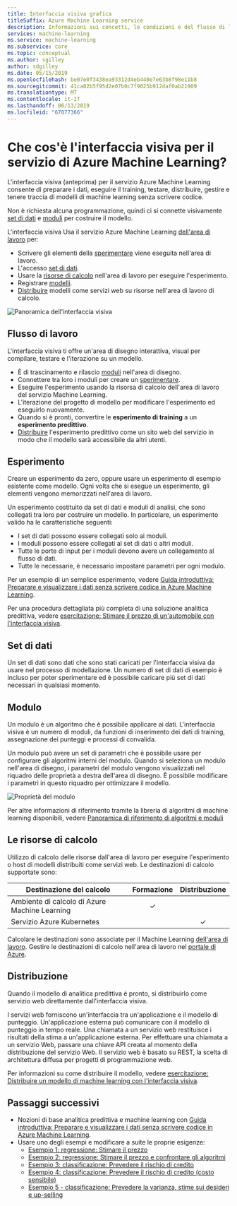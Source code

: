 ```yaml
---
title: Interfaccia visiva grafica
titleSuffix: Azure Machine Learning service
description: Informazioni sui concetti, le condizioni e del flusso di lavoro che costituiscono l'interfaccia visiva (anteprima) per il servizio di Azure Machine Learning.
services: machine-learning
ms.service: machine-learning
ms.subservice: core
ms.topic: conceptual
ms.author: sgilley
author: sdgilley
ms.date: 05/15/2019
ms.openlocfilehash: be07e0f3438ea93312d4eb440e7e63b8f98e11b8
ms.sourcegitcommit: 41ca82b5f95d2e07b0c7f9025b912daf0ab21909
ms.translationtype: MT
ms.contentlocale: it-IT
ms.lasthandoff: 06/13/2019
ms.locfileid: "67077366"
---
```

# <a name="what-is-the-visual-interface-for-azure-machine-learning-service"></a>Che cos'è l'interfaccia visiva per il servizio di Azure Machine Learning? 

L'interfaccia visiva (anteprima) per il servizio Azure Machine Learning consente di preparare i dati, eseguire il training, testare, distribuire, gestire e tenere traccia di modelli di machine learning senza scrivere codice.

Non è richiesta alcuna programmazione, quindi ci si connette visivamente [set di dati](#dataset) e [moduli](#module) per costruire il modello.

L'interfaccia visiva Usa il servizio Azure Machine Learning [dell'area di lavoro](concept-workspace.md) per:

+ Scrivere gli elementi della [sperimentare](#experiment) viene eseguita nell'area di lavoro.
+ L'accesso [set di dati](#dataset).
+ Usare la [risorse di calcolo](#compute) nell'area di lavoro per eseguire l'esperimento. 
+ Registrare [modelli](concept-azure-machine-learning-architecture.md#models).
+ [Distribuire](#deployment) modelli come servizi web su risorse nell'area di lavoro di calcolo.

![Panoramica dell'interfaccia visiva](media/ui-concept-visual-interface/overview.png)

## <a name="workflow"></a>Flusso di lavoro

L'interfaccia visiva ti offre un'area di disegno interattiva, visual per compilare, testare e l'iterazione su un modello. 

+ È di trascinamento e rilascio [moduli](#module) nell'area di disegno.
+ Connettere tra loro i moduli per creare un [sperimentare](#experiment).
+ Eseguire l'esperimento usando la risorsa di calcolo dell'area di lavoro del servizio Machine Learning.
+ L'iterazione del progetto di modello per modificare l'esperimento ed eseguirlo nuovamente.
+ Quando si è pronti, convertire le **esperimento di training** a un **esperimento predittivo**.
+ [Distribuire](#deployment) l'esperimento predittivo come un sito web del servizio in modo che il modello sarà accessibile da altri utenti.

## <a name="experiment"></a>Esperimento

Creare un esperimento da zero, oppure usare un esperimento di esempio esistente come modello.  Ogni volta che si esegue un esperimento, gli elementi vengono memorizzati nell'area di lavoro.

Un esperimento costituito da set di dati e moduli di analisi, che sono collegati tra loro per costruire un modello. In particolare, un esperimento valido ha le caratteristiche seguenti:

* I set di dati possono essere collegati solo ai moduli.
* I moduli possono essere collegati al set di dati o altri moduli.
* Tutte le porte di input per i moduli devono avere un collegamento al flusso di dati.
* Tutte le necessarie, è necessario impostare parametri per ogni modulo.

Per un esempio di un semplice esperimento, vedere [Guida introduttiva: Preparare e visualizzare i dati senza scrivere codice in Azure Machine Learning](ui-quickstart-run-experiment.md).

Per una procedura dettagliata più completa di una soluzione analitica predittiva, vedere [esercitazione: Stimare il prezzo di un'automobile con l'interfaccia visiva](ui-tutorial-automobile-price-train-score.md).

## <a name="dataset"></a>Set di dati

Un set di dati sono dati che sono stati caricati per l'interfaccia visiva da usare nel processo di modellazione. Un numero di set di dati di esempio è incluso per poter sperimentare ed è possibile caricare più set di dati necessari in qualsiasi momento.

## <a name="module"></a>Modulo

Un modulo è un algoritmo che è possibile applicare ai dati. L'interfaccia visiva è un numero di moduli, da funzioni di inserimento dei dati di training, assegnazione dei punteggi e processi di convalida.

Un modulo può avere un set di parametri che è possibile usare per configurare gli algoritmi interni del modulo. Quando si seleziona un modulo nell'area di disegno, i parametri del modulo vengono visualizzati nel riquadro delle proprietà a destra dell'area di disegno. È possibile modificare i parametri in questo riquadro per ottimizzare il modello.

![Proprietà del modulo](media/ui-concept-visual-interface/properties.png)

Per altre informazioni di riferimento tramite la libreria di algoritmi di machine learning disponibili, vedere [Panoramica di riferimento di algoritmi e moduli](../algorithm-module-reference/module-reference.md)

## <a name="compute"></a> Le risorse di calcolo

Utilizzo di calcolo delle risorse dall'area di lavoro per eseguire l'esperimento o host di modelli distribuiti come servizi web. Le destinazioni di calcolo supportate sono:


| Destinazione del calcolo | Formazione | Distribuzione |
| ---- |:----:|:----:|
| Ambiente di calcolo di Azure Machine Learning | ✓ | |
| Servizio Azure Kubernetes | | ✓ |

Calcolare le destinazioni sono associate per il Machine Learning [dell'area di lavoro](concept-workspace.md). Gestire le destinazioni di calcolo nell'area di lavoro nel [portale di Azure](https://portal.azure.com).

## <a name="deployment"></a>Distribuzione

Quando il modello di analitica predittiva è pronto, si distribuirlo come servizio web direttamente dall'interfaccia visiva.

I servizi web forniscono un'interfaccia tra un'applicazione e il modello di punteggio. Un'applicazione esterna può comunicare con il modello di punteggio in tempo reale. Una chiamata a un servizio web restituisce i risultati della stima a un'applicazione esterna. Per effettuare una chiamata a un servizio Web, passare una chiave API creata al momento della distribuzione del servizio Web. Il servizio web è basato su REST, la scelta di architettura diffusa per progetti di programmazione web.

Per informazioni su come distribuire il modello, vedere [esercitazione: Distribuire un modello di machine learning con l'interfaccia visiva](ui-tutorial-automobile-price-deploy.md).

## <a name="next-steps"></a>Passaggi successivi

* Nozioni di base analitica predittiva e machine learning con [Guida introduttiva: Preparare e visualizzare i dati senza scrivere codice in Azure Machine Learning](ui-quickstart-run-experiment.md).
* Usare uno degli esempi e modificare a suite le proprie esigenze:
    * [Esempio 1: regressione: Stimare il prezzo](ui-sample-regression-predict-automobile-price-basic.md)
    * [Esempio 2: regressione: Stimare il prezzo e confrontare gli algoritmi](ui-sample-regression-predict-automobile-price-compare-algorithms.md)
    * [Esempio 3: classificazione: Prevedere il rischio di credito](ui-sample-classification-predict-credit-risk-basic.md)
    * [Esempio 4: classificazione: Prevedere il rischio di credito (costo sensibile)](ui-sample-classification-predict-credit-risk-cost-sensitive.md)
    * [Esempio 5 - classificazione: Prevedere la varianza, stime sui desideri e up-selling](ui-sample-classification-predict-churn.md)
